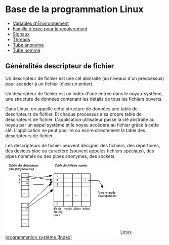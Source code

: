 # Base de la programmation Linux

* [Variables d'Environnement](Environnement)
* [Famille d'exec pour le recoivrement](ExecFamily)
* [Signaux](Signals)
* [Threads](Threads)
* [Tube anonyme](TubeAnonyme)
* [Tube nommé](TubeNomme)

## Généralités descripteur de fichier

Un descripteur de fichier est une clé abstraite (au niveaux d'un preocessus) pour accéder à un fichier (c'est un entier).

Un descripteur de fichier est un index d'une entrée dans le noyau-système, une structure de données contenant les détails de tous les fichiers ouverts.

Dans Linux, on appelle cette structure de données une table de descripteurs de fichier. Et chaque processus a sa propre table de descripteurs de fichier. L'application utilisateur passe la clé abstraite au noyau par un appel système et le noyau accèdera au fichier grâce à cette clé. L'application ne peut pas lire ou écrire directement la table des descripteurs de fichier.

Les descripteurs de fichier peuvent désigner des fichiers, des répertoires, des devices bloc ou caractère (souvent appelés fichiers spéciaux), des pipes nommés ou des pipes anonymes, des sockets.

![Descripteur de fichier](fd.gif "File Descriptor tables")
[Linux programmation système (Index)](http://lps.cofares.net/)
